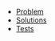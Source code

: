 - [Problem](https://adventofcode.com/2015/day/20)
- [Solutions](solvers.js)
- [Tests](solvers.test.js)
